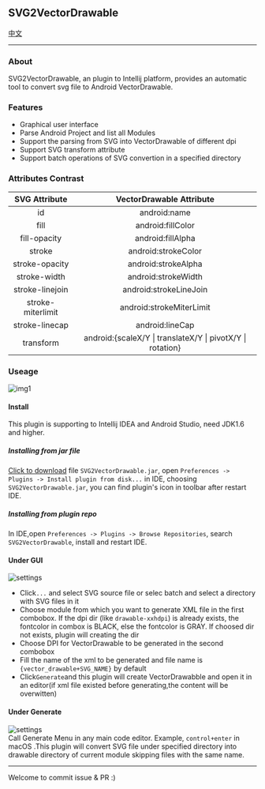 ## SVG2VectorDrawable
[中文](https://github.com/misakuo/svgtoandroid/blob/master/readme.md)
***
### About
SVG2VectorDrawable, an plugin to Intellij platform, provides an automatic tool to convert svg file to Android VectorDrawable.

### Features
- Graphical user interface  
- Parse Android Project and list all Modules  
- Support the parsing from SVG into VectorDrawable of different dpi  
- Support SVG transform attribute  
- Support batch operations of SVG convertion in a specified directory  

### Attributes Contrast

|SVG Attribute|VectorDrawable Attribute|
|:-:|:-:|
|id|android:name|
|fill|android:fillColor|
|fill-opacity|android:fillAlpha|
|stroke|android:strokeColor|
|stroke-opacity|android:strokeAlpha|
|stroke-width|android:strokeWidth|
|stroke-linejoin|android:strokeLineJoin|
|stroke-miterlimit|android:strokeMiterLimit|
|stroke-linecap|android:lineCap|
|transform|android:{scaleX/Y \| translateX/Y \| pivotX/Y \| rotation}|

### Useage

![img1](https://raw.githubusercontent.com/misakuo/svgtoandroid/master/imgs/1.png)

#### Install  
This plugin is supporting to Intellij IDEA and Android Studio, need JDK1.6 and higher.    

##### Installing from jar file
[Click to download](https://github.com/misakuo/svgtoandroid/raw/master/SVG2VectorDrawable.jar) file `SVG2VectorDrawable.jar`, open `Preferences -> Plugins -> Install plugin from disk...` in IDE, choosing `SVG2VectorDrawable.jar`, you can find plugin's icon in toolbar after restart IDE.   

##### Installing from plugin repo
In IDE,open `Preferences -> Plugins -> Browse Repositories`, search `SVG2VectorDrawable`, install and restart IDE.

#### Under GUI  

![settings](./imgs/single_file.png)

- Click`...` and select SVG source file or selec batch and select a directory with SVG files in it
- Choose module from which you want to generate XML file in the first combobox. If the dpi dir (like `drawable-xxhdpi`) is already exists, the fontcolor in combox is BLACK, else the fontcolor is GRAY. If choosed dir not exists, plugin will creating the dir
- Choose DPI for VectorDrawable to be generated in the second combobox
- Fill the name of the xml to be generated and file name is `{vector_drawable+SVG_NAME}` by default  
- Click`Generate`and this plugin will create VectorDrawabble and open it in an editor(if xml file existed before generating,the content will be overwitten)

#### Under Generate
![settings](./imgs/generate.png)  
Call Generate Menu in any main code editor. Example, `control+enter` in macOS
.This plugin will convert SVG file under specified directory into drawable directory of current module skipping files with the same name.

***
Welcome to commit issue & PR :)
